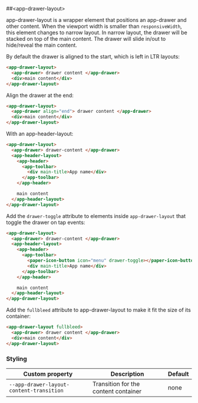 ##&lt;app-drawer-layout&gt;

app-drawer-layout is a wrapper element that positions an app-drawer and other content. When the viewport width is smaller than `responsiveWidth`, this element changes to narrow layout. In narrow layout, the drawer will be stacked on top of the main content. The drawer will slide in/out to hide/reveal the main content.

By default the drawer is aligned to the start, which is left in LTR layouts:

```html
<app-drawer-layout>
  <app-drawer> drawer content </app-drawer>
  <div>main content</div>
</app-drawer-layout>
```

Align the drawer at the end:

```html
<app-drawer-layout>
  <app-drawer align="end"> drawer content </app-drawer>
  <div>main content</div>
</app-drawer-layout>
```

With an app-header-layout:

```html
<app-drawer-layout>
  <app-drawer> drawer-content </app-drawer>
  <app-header-layout>
    <app-header>
      <app-toolbar>
        <div main-title>App name</div>
      </app-toolbar>
    </app-header>

    main content
  </app-header-layout>
</app-drawer-layout>
```

Add the `drawer-toggle` attribute to elements inside `app-drawer-layout` that toggle the drawer on tap events:

```html
<app-drawer-layout>
  <app-drawer> drawer-content </app-drawer>
  <app-header-layout>
    <app-header>
      <app-toolbar>
        <paper-icon-button icon="menu" drawer-toggle></paper-icon-button>
        <div main-title>App name</div>
      </app-toolbar>
    </app-header>

    main content
  </app-header-layout>
</app-drawer-layout>
```

Add the `fullbleed` attribute to app-drawer-layout to make it fit the size of its container:

```html
<app-drawer-layout fullbleed>
  <app-drawer> drawer content </app-drawer>
  <div>main content</div>
</app-drawer-layout>
```

### Styling

| Custom property | Description | Default |
| --- | --- | --- |
| `--app-drawer-layout-content-transition` | Transition for the content container | none |
